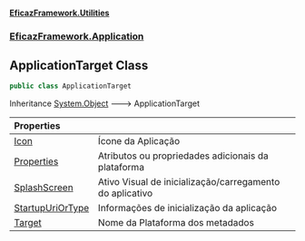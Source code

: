 #### [EficazFramework.Utilities](EficazFrameworkUtilities.md 'EficazFramework Utilities')
### [EficazFramework.Application](EficazFrameworkUtilities.md#EficazFramework.Application 'EficazFramework.Application')

## ApplicationTarget Class

```csharp
public class ApplicationTarget
```

Inheritance [System.Object](https://docs.microsoft.com/en-us/dotnet/api/System.Object 'System.Object') &#129106; ApplicationTarget

| Properties | |
| :--- | :--- |
| [Icon](EficazFramework.Application/ApplicationTarget/Icon.md 'EficazFramework.Application.ApplicationTarget.Icon') | Ícone da Aplicação |
| [Properties](EficazFramework.Application/ApplicationTarget/Properties.md 'EficazFramework.Application.ApplicationTarget.Properties') | Atributos ou propriedades adicionais da plataforma |
| [SplashScreen](EficazFramework.Application/ApplicationTarget/SplashScreen.md 'EficazFramework.Application.ApplicationTarget.SplashScreen') | Ativo Visual de inicialização/carregamento do aplicativo |
| [StartupUriOrType](EficazFramework.Application/ApplicationTarget/StartupUriOrType.md 'EficazFramework.Application.ApplicationTarget.StartupUriOrType') | Informações de inicialização da aplicação |
| [Target](EficazFramework.Application/ApplicationTarget/Target.md 'EficazFramework.Application.ApplicationTarget.Target') | Nome da Plataforma dos metadados |
